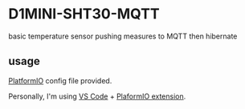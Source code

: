 # D1MINI-SHT30-MQTT

basic temperature sensor pushing measures to MQTT then hibernate

## usage

[PlatformIO](http://platformio.org) config file provided.

Personally, I'm using [VS Code](https://code.visualstudio.com) + [PlaformIO extension](https://marketplace.visualstudio.com/items?itemName=platformio.platformio-ide).
